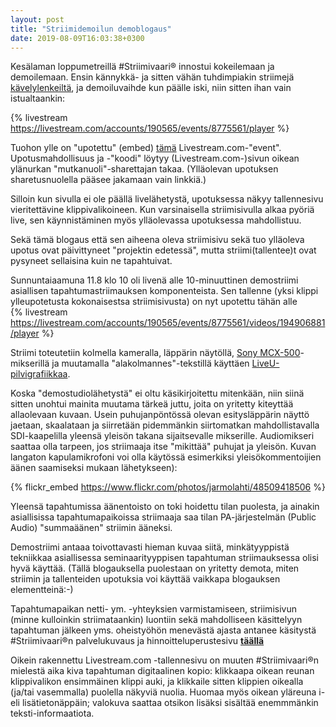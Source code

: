 ```yaml
---
layout: post
title: "Striimidemoilun demoblogaus"
date: 2019-08-09T16:03:38+0300
---
```


Kesälaman loppumetreillä #Striimivaari® innostui kokeilemaan ja demoilemaan. Ensin kännykkä- ja sitten vähän tuhdimpiakin striimejä [kävelylenkeiltä](https://livestream.com/Infocrea-fi/kavelystriimit), ja demoiluvaihde kun päälle iski, niin sitten ihan vain istualtaankin: 

{% livestream https://livestream.com/accounts/190565/events/8775561/player %}
<!--more--> 
Tuohon ylle on "upotettu" (embed) [tämä](https://livestream.com/Infocrea-fi/Striimivaari-demoilee) Livestream.com-"event". Upotusmahdollisuus ja -"koodi" löytyy (Livestream.com-)sivun oikean ylänurkan "mutkanuoli"-sharettajan takaa. (Ylläolevan upotuksen sharetusnuolella pääsee jakamaan vain linkkiä.)

Silloin kun sivulla ei ole päällä livelähetystä, upotuksessa näkyy tallennesivu vieritettävine klippivalikoineen. Kun varsinaisella striimisivulla alkaa pyöriä live, sen käynnistäminen myös ylläolevassa upotuksessa mahdollistuu.

Sekä tämä blogaus että sen aiheena oleva striimisivu sekä tuo ylläoleva upotus ovat päivittyneet "projektin edetessä", mutta striimi(tallentee)t ovat pysyneet sellaisina kuin ne tapahtuivat. 

Sunnuntaiaamuna 11.8 klo 10 oli livenä alle 10-minuuttinen demostriimi asiallisen tapahtumastriimauksen komponenteista. Sen tallenne (yksi klippi ylleupotetusta kokonaisestsa striimisivusta) on nyt upotettu tähän alle<br>
{% livestream https://livestream.com/accounts/190565/events/8775561/videos/194906881/player %}

Striimi toteutetiin kolmella kameralla, läppärin näytöllä, [Sony MCX-500](https://pro.sony/en_SI/products/portable-live-production/mcx-500)-mikserillä ja muutamalla "alakolmannes"-tekstillä käyttäen [LiveU-pilvigrafiikkaa](https://www.liveu.tv/ip-services/cloud-graphics).

Koska "demostudiolähetystä" ei oltu käsikirjoitettu mitenkään, niin siinä sitten unohtui mainita muutama tärkeä juttu, joita on yritetty kiteyttää allaolevaan kuvaan. Usein puhujanpöntössä olevan esitysläppärin näyttö jaetaan, skaalataan ja siirretään pidemmänkin siirtomatkan mahdollistavalla SDI-kaapelilla yleensä yleisön takana sijaitsevalle mikserille. Audiomikseri saattaa olla tarpeen, jos striimaaja itse "mikittää" puhujat ja yleisön. Kuvan langaton kapulamikrofoni voi olla käytössä esimerkiksi yleisökommentoijien äänen saamiseksi mukaan lähetykseen):

{% flickr_embed https://www.flickr.com/photos/jarmolahti/48509418506 %}<br>

Yleensä tapahtumissa äänentoisto on toki hoidettu tilan puolesta, ja ainakin asiallisissa tapahtumapaikoissa striimaaja saa tilan PA-järjestelmän (Public Audio) "summaäänen" striimin ääneksi.

Demostriimi antaaa toivottavasti hieman kuvaa siitä, minkätyyppistä tekniikkaa asiallisessa seminaarityyppisen tapahtuman striimauksessa olisi hyvä käyttää. (Tällä blogauksella puolestaan on yritetty demota, miten striimin ja tallenteiden upotuksia voi käyttää vaikkapa blogauksen elementteinä:-)

Tapahtumapaikan netti- ym. -yhteyksien varmistamiseen, striimisivun (minne kulloinkin striimataankin) luontiin sekä mahdolliseen käsittelyyn tapahtuman jälkeen yms. oheistyöhön menevästä ajasta antanee käsitystä #Striimivaari®n palvelukuvaus ja hinnoitteluperustesivu **[täällä](https://www.infocrea.fi/tarjous/)** 

Oikein rakennettu Livestream.com -tallennesivu on muuten #Striimivaari®n mielestä aika kiva tapahtuman digitaalinen kopio: klikkaapa oikean reunan klippivalikon ensimmäinen klippi auki, ja klikkaile sitten klippien oikealla (ja/tai vasemmalla) puolella näkyviä nuolia. Huomaa myös oikean yläreuna i- eli lisätietonäppäin; valokuva saattaa otsikon lisäksi sisältää enemmmänkin teksti-informaatiota. 